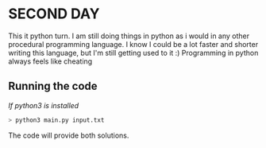 # SECOND DAY
This it python turn. I am still doing things in python as i would in any other procedural programming language.
I know I could be a lot faster and shorter writing this language, but I'm still getting used to it :)
Programming in python always feels like cheating

## Running the code
*If python3 is installed*
``` sh
> python3 main.py input.txt
```

The code will provide both solutions.